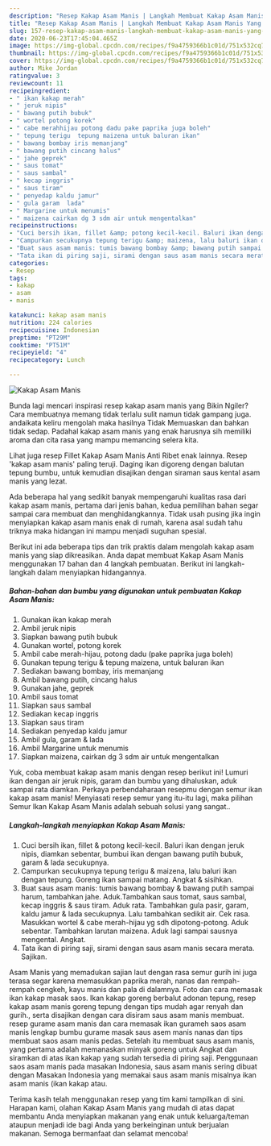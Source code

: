 ```yaml
---
description: "Resep Kakap Asam Manis | Langkah Membuat Kakap Asam Manis Yang Enak Dan Lezat"
title: "Resep Kakap Asam Manis | Langkah Membuat Kakap Asam Manis Yang Enak Dan Lezat"
slug: 157-resep-kakap-asam-manis-langkah-membuat-kakap-asam-manis-yang-enak-dan-lezat
date: 2020-06-23T17:45:04.465Z
image: https://img-global.cpcdn.com/recipes/f9a4759366b1c01d/751x532cq70/kakap-asam-manis-foto-resep-utama.jpg
thumbnail: https://img-global.cpcdn.com/recipes/f9a4759366b1c01d/751x532cq70/kakap-asam-manis-foto-resep-utama.jpg
cover: https://img-global.cpcdn.com/recipes/f9a4759366b1c01d/751x532cq70/kakap-asam-manis-foto-resep-utama.jpg
author: Mike Jordan
ratingvalue: 3
reviewcount: 11
recipeingredient:
- " ikan kakap merah"
- " jeruk nipis"
- " bawang putih bubuk"
- " wortel potong korek"
- " cabe merahhijau potong dadu pake paprika juga boleh"
- " tepung terigu  tepung maizena untuk baluran ikan"
- " bawang bombay iris memanjang"
- " bawang putih cincang halus"
- " jahe geprek"
- " saus tomat"
- " saus sambal"
- " kecap inggris"
- " saus tiram"
- " penyedap kaldu jamur"
- " gula garam  lada"
- " Margarine untuk menumis"
- " maizena cairkan dg 3 sdm air untuk mengentalkan"
recipeinstructions:
- "Cuci bersih ikan, fillet &amp; potong kecil-kecil. Baluri ikan dengan jeruk nipis, diamkan sebentar, bumbui ikan dengan bawang putih bubuk, garam &amp; lada secukupnya."
- "Campurkan secukupnya tepung terigu &amp; maizena, lalu baluri ikan dengan tepung. Goreng ikan sampai matang. Angkat &amp; sisihkan."
- "Buat saus asam manis: tumis bawang bombay &amp; bawang putih sampai harum, tambahkan jahe. Aduk.Tambahkan saus tomat, saus sambal, kecap inggris &amp; saus tiram. Aduk rata. Tambahkan gula pasir, garam, kaldu jamur &amp; lada secukupnya. Lalu tambahkan sedikit air. Cek rasa. Masukkan wortel &amp; cabe merah-hijau yg sdh dipotong-potong. Aduk sebentar. Tambahkan larutan maizena. Aduk lagi sampai sausnya mengental. Angkat."
- "Tata ikan di piring saji, sirami dengan saus asam manis secara merata. Sajikan."
categories:
- Resep
tags:
- kakap
- asam
- manis

katakunci: kakap asam manis 
nutrition: 224 calories
recipecuisine: Indonesian
preptime: "PT29M"
cooktime: "PT51M"
recipeyield: "4"
recipecategory: Lunch

---
```



![Kakap Asam Manis](https://img-global.cpcdn.com/recipes/f9a4759366b1c01d/751x532cq70/kakap-asam-manis-foto-resep-utama.jpg)

Bunda lagi mencari inspirasi resep kakap asam manis yang Bikin Ngiler? Cara membuatnya memang tidak terlalu sulit namun tidak gampang juga. andaikata keliru mengolah maka hasilnya Tidak Memuaskan dan bahkan tidak sedap. Padahal kakap asam manis yang enak harusnya sih memiliki aroma dan cita rasa yang mampu memancing selera kita.

Lihat juga resep Fillet Kakap Asam Manis Anti Ribet enak lainnya. Resep &#39;kakap asam manis&#39; paling teruji. Daging ikan digoreng dengan balutan tepung bumbu, untuk kemudian disajikan dengan siraman saus kental asam manis yang lezat.

Ada beberapa hal yang sedikit banyak mempengaruhi kualitas rasa dari kakap asam manis, pertama dari jenis bahan, kedua pemilihan bahan segar sampai cara membuat dan menghidangkannya. Tidak usah pusing jika ingin menyiapkan kakap asam manis enak di rumah, karena asal sudah tahu triknya maka hidangan ini mampu menjadi suguhan spesial.


Berikut ini ada beberapa tips dan trik praktis dalam mengolah kakap asam manis yang siap dikreasikan. Anda dapat membuat Kakap Asam Manis menggunakan 17 bahan dan 4 langkah pembuatan. Berikut ini langkah-langkah dalam menyiapkan hidangannya.

<!--inarticleads1-->

##### Bahan-bahan dan bumbu yang digunakan untuk pembuatan Kakap Asam Manis:

1. Gunakan  ikan kakap merah
1. Ambil  jeruk nipis
1. Siapkan  bawang putih bubuk
1. Gunakan  wortel, potong korek
1. Ambil  cabe merah-hijau, potong dadu (pake paprika juga boleh)
1. Gunakan  tepung terigu &amp; tepung maizena, untuk baluran ikan
1. Sediakan  bawang bombay, iris memanjang
1. Ambil  bawang putih, cincang halus
1. Gunakan  jahe, geprek
1. Ambil  saus tomat
1. Siapkan  saus sambal
1. Sediakan  kecap inggris
1. Siapkan  saus tiram
1. Sediakan  penyedap kaldu jamur
1. Ambil  gula, garam &amp; lada
1. Ambil  Margarine untuk menumis
1. Siapkan  maizena, cairkan dg 3 sdm air untuk mengentalkan


Yuk, coba membuat kakap asam manis dengan resep berikut ini! Lumuri ikan dengan air jeruk nipis, garam dan bumbu yang dihaluskan, aduk sampai rata diamkan. Perkaya perbendaharaan resepmu dengan semur ikan kakap asam manis! Menyiasati resep semur yang itu-itu lagi, maka pilihan Semur Ikan Kakap Asam Manis adalah sebuah solusi yang sangat.. 

<!--inarticleads2-->

##### Langkah-langkah menyiapkan Kakap Asam Manis:

1. Cuci bersih ikan, fillet &amp; potong kecil-kecil. Baluri ikan dengan jeruk nipis, diamkan sebentar, bumbui ikan dengan bawang putih bubuk, garam &amp; lada secukupnya.
1. Campurkan secukupnya tepung terigu &amp; maizena, lalu baluri ikan dengan tepung. Goreng ikan sampai matang. Angkat &amp; sisihkan.
1. Buat saus asam manis: tumis bawang bombay &amp; bawang putih sampai harum, tambahkan jahe. Aduk.Tambahkan saus tomat, saus sambal, kecap inggris &amp; saus tiram. Aduk rata. Tambahkan gula pasir, garam, kaldu jamur &amp; lada secukupnya. Lalu tambahkan sedikit air. Cek rasa. Masukkan wortel &amp; cabe merah-hijau yg sdh dipotong-potong. Aduk sebentar. Tambahkan larutan maizena. Aduk lagi sampai sausnya mengental. Angkat.
1. Tata ikan di piring saji, sirami dengan saus asam manis secara merata. Sajikan.


Asam Manis yang memadukan sajian laut dengan rasa semur gurih ini juga terasa segar karena memasukkan paprika merah, nanas dan rempah-rempah cengkeh, kayu manis dan pala di dalamnya. Foto dan cara memasak ikan kakap masak saos. Ikan kakap goreng berbalut adonan tepung, resep kakap asam manis goreng tepung dengan tips mudah agar renyah dan gurih., serta disajikan dengan cara disiram saus asam manis membuat. resep gurame asam manis dan cara memasak ikan gurameh saos asam manis lengkap bumbu gurame masak saus asem manis nanas dan tips membuat saos asam manis pedas. Setelah itu membuat saus asam manis, yang pertama adalah memanaskan minyak goreng untuk Angkat dan siramkan di atas ikan kakap yang sudah tersedia di piring saji. Penggunaan saos asam manis pada masakan Indonesia, saus asam manis sering dibuat dengan Masakan Indonesia yang memakai saus asam manis misalnya ikan asam manis (ikan kakap atau. 

Terima kasih telah menggunakan resep yang tim kami tampilkan di sini. Harapan kami, olahan Kakap Asam Manis yang mudah di atas dapat membantu Anda menyiapkan makanan yang enak untuk keluarga/teman ataupun menjadi ide bagi Anda yang berkeinginan untuk berjualan makanan. Semoga bermanfaat dan selamat mencoba!
